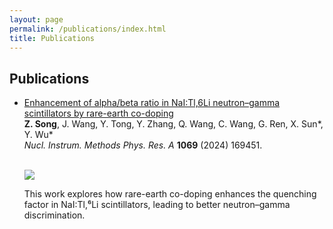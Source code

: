 ```yaml
---
layout: page
permalink: /publications/index.html
title: Publications
---
```


## Publications

- [Enhancement of alpha/beta ratio in NaI:Tl,6Li neutron–gamma scintillators by rare-earth co-doping](https://doi.org/10.1016/j.nima.2024.169451)<br>
  **Z. Song**, J. Wang, Y. Tong, Y. Zhang, Q. Wang, C. Wang, G. Ren, X. Sun\*, Y. Wu\*<br>
  *Nucl. Instrum. Methods Phys. Res. A* **1069** (2024) 169451.
  <br><br>
  
  <img src="https://shhhhong.github.io/images/publication/page.PNG" class="floatpic">

  This work explores how rare-earth co-doping enhances the quenching factor in NaI:Tl,⁶Li scintillators, leading to better neutron–gamma discrimination.

